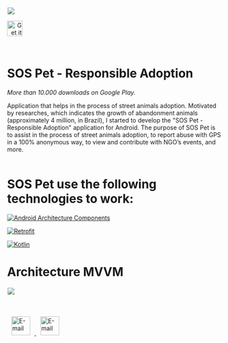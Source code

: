 <!-- Library Logo -->

<img src="https://play-lh.googleusercontent.com/fb1fMF-8CX90uMo4u-9oD9La62gYzqjkBEUnITYEdb0d0tEBxN4fCw-7Fn_fpU5hJA=s180-rw" align="center" hspace="1" vspace="1">

<!-- Visit me on google play -->
<a href='https://play.google.com/store/apps/details?id=br.com.labsidea.mypetapp ' target='_blank' align="right"><img align="center" height='36' src='https://www.gstatic.com/android/market_images/web/play_prism_hlock_2x.png' alt='Get it on Google Play' /></a>

</br>

# SOS Pet - Responsible Adoption

<em>More than 10.000 downloads on Google Play.</em>

Application that helps in the process of street animals adoption. Motivated by researches, which indicates the growth of abandonment animals (approximately 4 million, in Brazil), I started to develop the "SOS Pet - Responsible Adoption" application for Android. The purpose of SOS Pet is to assist in the process of street animals adoption, to report abuse with GPS in a 100% anonymous way, to view and contribute with NGO’s events, and more.
</br> 
</br>


# SOS Pet use the following technologies to work:

<!-- Badges -->
[![Android Architecture Components](https://img.shields.io/static/v1.svg?label=AndroidArchitecture&message=OK&color=green)](https://developer.android.com/topic/libraries/architecture)

[![Retrofit](https://img.shields.io/static/v1.svg?label=Retrofit&message=OK&color=green)](https://github.com/square/retrofit)

[![Kotlin](https://img.shields.io/static/v1.svg?label=Kotlin&message=1.3.72&color=green)](https://github.com/JetBrains/kotlin)

# Architecture MVVM

<img src="https://developer.android.com/topic/libraries/architecture/images/final-architecture.png" align="left" hspace="1" vspace="1">
</br> 
</br> 
</br> 
</br> 

<a href="mailto:peter.richardcarlim.com" target="_blank" >
  <img src="https://ssl.gstatic.com/ui/v1/icons/mail/rfr/logo_gmail_lockup_default_1x.png" alt="E-mail" witdh="44" height="44" hspace="10">
</a>

<a href="http://linkedin.com/in/peter-richard-carlim" target="_blank" >
  <img src="https://upload.wikimedia.org/wikipedia/commons/c/c9/Linkedin.svg" alt="E-mail" witdh="44" height="44" hspace="10">
</a>

